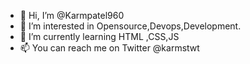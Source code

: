 - 👋 Hi, I’m @Karmpatel960
- 👀 I’m interested in Opensource,Devops,Development.
- 🌱 I’m currently learning HTML ,CSS,JS
- 📫 You can reach me on Twitter @karmstwt

<!---
Karmpatel960/Karmpatel960 is a ✨ special ✨ repository because its `README.md` (this file) appears on your GitHub profile.
You can click the Preview link to take a look at your changes.
--->
